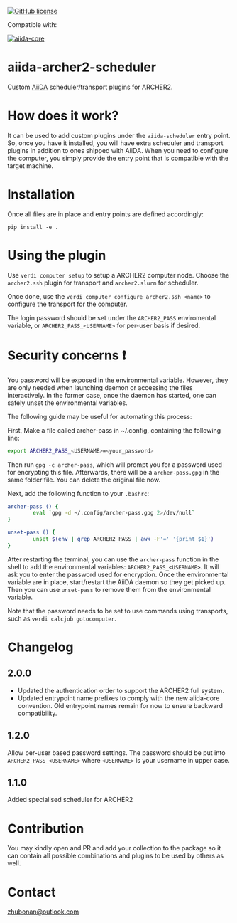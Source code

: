 
[![GitHub license](https://img.shields.io/badge/License-MIT-blue.svg)](https://github.com/pzarabadip/aiida-orca/blob/master/LICENSE)

Compatible with:

[![aiida-core](https://img.shields.io/badge/AiiDA-%3E=1.1,%3C2.0-007ec6.svg?logo=data%3Aimage%2Fpng%3Bbase64%2CiVBORw0KGgoAAAANSUhEUgAAACMAAAAhCAYAAABTERJSAAAABHNCSVQICAgIfAhkiAAAAAlwSFlzAAAFhgAABYYBG6Yz4AAAABl0RVh0U29mdHdhcmUAd3d3Lmlua3NjYXBlLm9yZ5vuPBoAAAUbSURBVFiFzZhrbFRVEMd%2Fc%2B5uu6UUbIFC%2FUAUVEQCLbQJBIiBDyiImJiIhmohYNCkqJAQxASLF8tDgYRHBLXRhIcKNtFEhVDgAxBJqgmVh4JEKg3EIn2QYqBlt917xg%2BFss%2ByaDHOtzsz5z%2B%2FuZl7ztmF%2F5HJvxVQN6cPYX8%2FPLnOmsvNAvqfwuib%2FbNIk9cQeQnLcKRL5xLIV%2Fic9eJeunjPYbRs4FjQSpTB3aS1IpRKeeOOewajy%2FKKEO8Q0DuVdKy8IqsbPulxGHUfCBBu%2BwUYGuFuBTK7wQnht6PEbf4tlRomVRjCbXNjQEB0AyrFQOL5ENIJm7dTLZE6DPJCnEtFZVXDLny%2B4Sjv0PmmYu1ZdUek9RiMgoDmJ8V0L7XJqsZ3UW8YsBOwEeHeeFce7jEYXBy0m9m4BbXqSj2%2Bxnkg26MCVrN6DEZcwggtd8pTFx%2Fh3B9B50YLaFOPwXQKUt0tBLegtSomfBlfY13PwijbEnhztGzgJsK5h9W9qeWwBqjvyhB2iBs1Qz0AU974DciRGO8CVN8AJhAeMAdA3KbrKEtvxhsI%2B9emWiJlGBEU680Cfk%2BSsVqXZvcFYGXjF8ABVJ%2BTNfVXehyms1zzn1gmIOxLEB6E31%2FWBe5rnCarmo7elf7dJEeaLh80GasliI5F6Q9cAz1GY1OJVNDxTzQTw7iY%2FHEZRQY7xqJ9RU2LFe%2FYqakdP911ha0XhjjiTVAkDwgatWfCGeYocx8M3glG8g8EXhSrLrHnEFJ5Ymow%2FkhIYv6ttYUW1iFmEqqxdVoUs9FmsDYSqmtmJh3Cl1%2BVtl2s7owDUdocR5bceiyoSivGTT5vzpbzL1uoBpmcAAQgW7ArnKD9ng9rc%2BNgrobSNwpSkkhcRN%2BvmXLjIsDovYHHEfmsYFygPAnIDEQrQPzJYCOaLHLUfIt7Oq0LJn9fxkSgNCb1qEIQ5UKgT%2Fs6gJmVOOroJhQBXVqw118QtWLdyUxEP45sUpSzqP7RDdFYMyB9UReMiF1MzPwoUqHt8hjGFFeP5wZAbZ%2F0%2BcAtAAcji6LeSq%2FMYiAvSsdw3GtrfVSVFUBbIhwRWYR7yOcr%2FBi%2FB1MSJZ16JlgH1AGM3EO2QnmMyrSbTSiACgFBv4yCUapZkt9qwWVL7aeOyHvArJjm8%2Fz9BhdI4XcZgz2%2FvRALosjsk1ODOyMcJn9%2FYI6IrkS5vxMGdUwou2YKfyVqJpn5t9aNs3gbQMbdbkxnGdsr4bTHm2AxWo9yNZK4PXR3uzhAh%2BM0AZejnCrGdy0UvJxl0oMKgWSLR%2B1LH2aE9ViejiFs%2BXn6bTjng3MlIhJ1I1TkuLdg6OcAbD7Xx%2Bc3y9TrWAiSHqVkbZ2v9ilCo6s4AjwZCzFyD9mOL305nV9aonvsQeT2L0gVk4OwOJqXXVRW7naaxswDKVdlYLyMXAnntteYmws2xcVVZzq%2BtHPAooQggmJkc6TLSusOiL4RKgwzzYU1iFQgiUBA1H7E8yPau%2BZl9P7AblVNebtHqTgxLfRqrNvZWjsHZFuqMqKcDWdlFjF7UGvX8Jn24DyEAykJwNcdg0OvJ4p5pQ9tV6SMlP4A0PNh8aYze1ArROyUNTNouy8tNF3Rt0CSXb6bRFl4%2FIfQzNMjaE9WwpYOWQnOdEF%2BTdJNO0iFh7%2BI0kfORzQZb6P2kymS9oTxzBiM9rUqLWr1WE5G6ODhycQd%2FUnNVeMbcH68hYkGycNoUNWc8fxaxfwhDbHpfwM5oeTY7rUX8QAAAABJRU5ErkJggg%3D%3D)](https://www.aiida.net/)

# aiida-archer2-scheduler
Custom [AiiDA](www.aiida.net) scheduler/transport plugins for ARCHER2.

# How does it work?
It can be used to add custom plugins under the `aiida-scheduler` entry point. So, once you have it installed, you will have extra scheduler and transport plugins in addition to ones shipped with AiiDA. When you need to configure the computer, you simply provide the entry point that is compatible with the target machine.

# Installation
Once all files are in place and entry points are defined accordingly:

```console
pip install -e .
```

# Using the plugin

Use `verdi computer setup` to setup a ARCHER2 computer node.
Choose the `archer2.ssh` plugin for transport and `archer2.slurm` for scheduler.

Once done, use the `verdi computer configure archer2.ssh <name>` to configure the transport for the computer.

The login password should be set under the `ARCHER2_PASS` enviromental variable, or `ARCHER2_PASS_<USERNAME>` for per-user basis if desired.


# Security concerns ❗

You password will be exposed in the environmental variable. However, they are only needed when launching daemon or accessing the files interactively.
In the former case, once the daemon has started, one can safely unset the environmental variables.

The following guide may be useful for automating this process:


First, Make a file called archer-pass in ~/.config, containing the following line:

```bash
export ARCHER2_PASS_<USERNAME>=<your_password>
```

Then run `gpg -c archer-pass`, which will prompt you for a password used for encrypting this file. Afterwards, there will be a `archer-pass.gpg` in the same folder file. 
You can delete the original file now.

Next, add the following function to your `.bashrc`:

```bash
archer-pass () {
        eval `gpg -d ~/.config/archer-pass.gpg 2>/dev/null`
}

unset-pass () {
        unset $(env | grep ARCHER2_PASS | awk -F'=' '{print $1}')
}

```

After restarting the terminal, you can use the `archer-pass` function in the shell to add the environmental variables: `ARCHER2_PASS_<USERNAME>`. 
It will ask you to enter the password used for encryption. Once the environmental variable are in place, start/restart the AiiDA daemon so they get picked up. 
Then you can use `unset-pass` to remove them from the environmental variable.

Note that the password needs to be set to use commands using transports, such as `verdi calcjob gotocomputer`.

# Changelog

## 2.0.0

- Updated the authentication order to support the ARCHER2 full system. 
- Updated entrypoint name prefixes to comply with the new aiida-core convention. Old entrypoint names remain for now to ensure backward compatibility.   

## 1.2.0

Allow per-user based password settings. 
The password should be put into `ARCHER2_PASS_<USERNAME>` where `<USERNAME>` is your username in upper case.

## 1.1.0

Added specialised scheduler for ARCHER2

# Contribution
You may kindly open and PR and add your collection to the package so it can contain all possible combinations and plugins to be used by others as well.

# Contact
zhubonan@outlook.com
